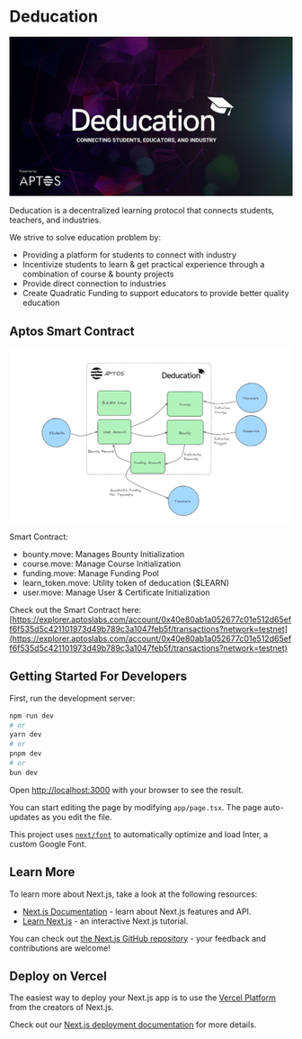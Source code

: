 # Deducation

![](public/deducation.png)

Deducation is a decentralized learning protocol that connects students, teachers, and industries.

We strive to solve education problem by:
- Providing a platform for students to connect with industry
- Incentivize students to learn & get practical experience through a combination of course & bounty projects
- Provide direct connection to industries
- Create Quadratic Funding to support educators to provide better quality education

## Aptos Smart Contract

![](public/architecture.png)

Smart Contract:
- bounty.move: Manages Bounty Initialization
- course.move: Manage Course Initialization
- funding.move: Manage Funding Pool
- learn_token.move: Utility token of deducation ($LEARN)
- user.move: Manage User & Certificate Initialization

Check out the Smart Contract here: [https://explorer.aptoslabs.com/account/0x40e80ab1a052677c01e512d65eff6f535d5c421101973d49b789c3a1047feb5f/transactions?network=testnet](https://explorer.aptoslabs.com/account/0x40e80ab1a052677c01e512d65eff6f535d5c421101973d49b789c3a1047feb5f/transactions?network=testnet)

## Getting Started For Developers

First, run the development server:

```bash
npm run dev
# or
yarn dev
# or
pnpm dev
# or
bun dev
```

Open [http://localhost:3000](http://localhost:3000) with your browser to see the result.

You can start editing the page by modifying `app/page.tsx`. The page auto-updates as you edit the file.

This project uses [`next/font`](https://nextjs.org/docs/basic-features/font-optimization) to automatically optimize and load Inter, a custom Google Font.

## Learn More

To learn more about Next.js, take a look at the following resources:

- [Next.js Documentation](https://nextjs.org/docs) - learn about Next.js features and API.
- [Learn Next.js](https://nextjs.org/learn) - an interactive Next.js tutorial.

You can check out [the Next.js GitHub repository](https://github.com/vercel/next.js/) - your feedback and contributions are welcome!

## Deploy on Vercel

The easiest way to deploy your Next.js app is to use the [Vercel Platform](https://vercel.com/new?utm_medium=default-template&filter=next.js&utm_source=create-next-app&utm_campaign=create-next-app-readme) from the creators of Next.js.

Check out our [Next.js deployment documentation](https://nextjs.org/docs/deployment) for more details.
